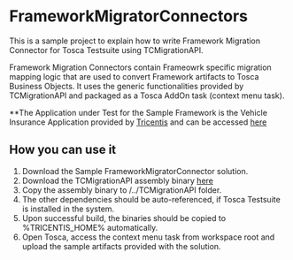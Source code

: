 # FrameworkMigratorConnectors

This is a sample project to explain how to write Framework Migration Connector for Tosca Testsuite using TCMigrationAPI.

Framework Migration Connectors contain Frameowrk specific migration mapping logic that are used to convert Framework artifacts to Tosca Business Objects.
It uses the generic functionalities provided by TCMigrationAPI and packaged as a Tosca AddOn task (context menu task).

**The Application under Test for the Sample Framework is the Vehicle Insurance Application provided by [Tricentis](http://www.tricentis.com/) and can be accessed [here](http://www.toscatrial.com/sampleapp/)

## How you can use it

1. Download the Sample FrameworkMigratorConnector solution.
2. Download the TCMigrationAPI assembly binary [here](https://github.com/Tricentis/FrameworkMigratorAPI/tree/master/TCMigrationAPI/bin)
3. Copy the assembly binary to /../TCMigrationAPI folder.
4. The other dependencies should be auto-referenced, if Tosca Testsuite is installed in the system.
5. Upon successful build, the binaries should be copied to %TRICENTIS_HOME% automatically.
6. Open Tosca, access the context menu task from workspace root and upload the sample artifacts provided with the solution.
